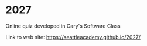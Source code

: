 # 2027
Online quiz developed in Gary's Software Class

Link to web site:  https://seattleacademy.github.io/2027/
